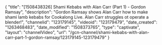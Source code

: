 {
    "title": "[1508438326] Shami Kebabs with Alan Carr (Part 1) - Gordon Ramsay",
    "description": "Gordon Ramsay shows Alan Carr how to make shami lamb kebabs for Cookalong Live. Alan Carr struggles ot operate a blender!",
    "channelid": "123179145",
    "videoid": "123179479",
    "date_created": "1263468483",
    "date_modified": "1508373765",
    "type": "captivate",
    "layout": "channelVideo",
    "url": "\/gcn-channel\/shami-kebabs-with-alan-carr-part-1-gordon-ramsay\/123179145-123179479"
}